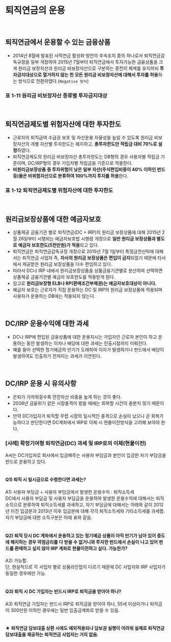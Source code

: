 # 퇴직연금의 운용

<br/>

## 퇴직연금에서 운용할 수 있는 금융상품
- 2014년 8월에 발표된 사적연금 활성화 방안의 후속조치 중의 하나로서 퇴직연금감독규정을 일부 개정하여 2015년 7월부터 퇴직연금에서 투자가능한 금융상품을 크게 원리금 보장자산과 원리금 비보장자산으로 구분하는 종전의 체계를 유지하되 **투자금지대상으로 열거하지 않는 한 모든 원리금 비보장자산에 대해서 투자를 허용**하는 방식으로 전환하였다.(`Negative 방식`)

### 표 1-11 원리금 비보장자산 종류별 투자금지대상

<br/>

## 퇴직연금제도별 위험자산에 대한 투자한도
- 근로자의 퇴직급여 수급권 보호 및 자산운용 자율성을 높일 수 있도록 원리금 비보장자산의 개별 자산별 투자한도는 폐지하고, **총투자한도만 적립금 대비 70%로 설정**하였다.
- 퇴직연금제도의 원리금 비보장자산 총투자한도는 DB형의 경우 사용자별 적립금 기준이며, DC/IRP형의 경우 가입자별 적립금을 기준으로 적용한다.
- **비원리금보장상품 중 투자위험이 낮은 일부 자산(주식편입비중이 40% 이하인 펀드 등)들은 비위험자산으로 분류하여 100%까지 투자를 허용**한다.

### 표 1-12 퇴직연금제도별 위험자산에 대한 투자한도

<br/>

## 원리금보장상품에 대한 예금자보호
- 상품제공 금융기관 별로 퇴직연금(DC + IRP)의 원리금 보장상품에 대해 2015년 2월 26일부터 시행되는 예금자보호법 시행령 개정으로 **일반 원리금 보장상품과 별도로 예금자 보호한도(5천만원)가 적용**되고 있다.
- 퇴직연금은 퇴직연금감독규정 개정으로 2015년 7월 1일부터 특정금전신탁에 대해서는 퇴직연금 사업자 즉, **자사의 원리금 보장상품은 편입이 금지**되었기 때문에 타사에서 제공받은 원리금 보장상품을 다수 편입하고 있다.
- 따라서 DC나 IRP 내에서 원리금보장상품을 상품금융기관별로 분산하여 선택하면 상품제공 금융기관별 예금자 보호한도를 적용받게 된다.
- 참고로 **원리금보장형 ELB나 RP(환매조건부채권)는 예금자보호대상이 아니다.**
- 예금자 보호는 근로자가 직접 운용하는 DC 및 IRP의 원리금 보장상품에 적용되며 사용자가 운용하는 DB에는 적용되지 않는다.

<br/>

## DC/IRP 운용수익에 대한 과세
- DC나 IRP에 편입된 금융상품에 대한 운용지시는 가입자인 근로자 본인이 하고 운용하는 동안 발생하는 이자나 배당에 대한 과세는 인출시점까지 미뤄진다.
- 예를 들어 선택한 정기예금의 만기가 도래하여 이자가 발생하거나 펀드에서 배당이 발생하여도 인출하기 전까지는 과세가 이연된다.

<br/>

## DC/IRP 운용 시 유의사항
- 은퇴가 가까워질수록 안전자산 비중을 높게 하는 것이 좋다.
- 2008년 금융위기 같은 시장충격이 왔을 때에는 회복할 시간이 충분치 않기 때문이다.
- 만약 DC가입자가 퇴직할 무렵 시장의 일시적인 충격으로 손실이 났으나 곧 회복가능하다고 판단한다면 DC계좌에서 IRP로 이체 시 현물이전방식을 고려해 보아야 한다.

### [사례] 확정기여형 퇴직연금(DC) 과세 및 IRP로의 이체(현물이전)
A씨는 DC가입자로 회사에서 입금해주는 사용자 부담금과 본인이 입금한 자기 부담금을 펀드로 운용하고 있다. <br/><br/>

#### Q1) 퇴직 시 일시금으로 수령한다면 과세는?

A1) 사용자 부담금 + 사용자 부담금에서 발생한 운용수익 : 퇴직소득세 <br/>
DC에서 사용자 부담금 및 사용자 부담금을 운용하여 발생한 운용수익에 대해서는 퇴직소득으로 분류하여 퇴직소득세를 과세하고, 자기 부담금에 대해서는 아래와 같이 2012년 이전 입금분과 2013년 이후 입금분에 대해 각각 퇴직소득세와 기타소득세를 과세함. <br/>
자기 부담금에 대한 소득구분은 아래 표와 같음. <br/><br/>

#### Q2) 퇴직 당시 DC 계좌에서 운용하고 있는 정기예금 상품이 아직 만기가 남아 있어 중도에 해지하는 경우 약점금리를 다 받을 수 없거니와 투자한 펀드에서 손실이 나고 있어 펀드를 환매하고 싶지 않아 IRP 계좌로 현물이전하고 싶다. 가능한가?

A2) 가능함. <br/>
단, 현실적으로 각 사업자 별로 상품라인업이 다르기 때문에 DC 사업자와 IRP 사업자가 동일한 경우에만 가능. <br/><br/>

#### Q3) 퇴직 시 DC 가입자는 반드시 IRP로 퇴직금을 받아야 하나?
A3) 퇴직연금 가입자는 반드시 IRP로 퇴직금을 받아야 하나, 55세 이상이거나 퇴직금이 300만원 이하인 경우에는 일반 입출금계좌로 받을 수 있음. <br/><br/>

#### ★ 퇴직연금 담보대출 상환 시에도 예외적용되나 담보권 실행이 어려워 실제로 퇴직연금 담보대출을 제공하는 퇴직연금 사업자는 거의 없음.
